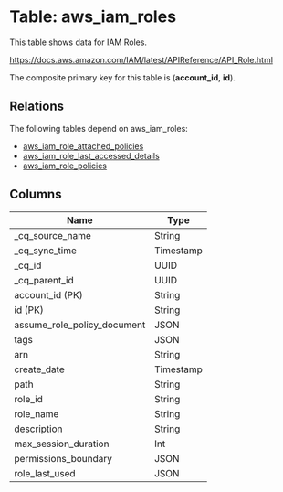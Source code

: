 # Table: aws_iam_roles

This table shows data for IAM Roles.

https://docs.aws.amazon.com/IAM/latest/APIReference/API_Role.html

The composite primary key for this table is (**account_id**, **id**).

## Relations

The following tables depend on aws_iam_roles:
  - [aws_iam_role_attached_policies](aws_iam_role_attached_policies)
  - [aws_iam_role_last_accessed_details](aws_iam_role_last_accessed_details)
  - [aws_iam_role_policies](aws_iam_role_policies)

## Columns

| Name          | Type          |
| ------------- | ------------- |
|_cq_source_name|String|
|_cq_sync_time|Timestamp|
|_cq_id|UUID|
|_cq_parent_id|UUID|
|account_id (PK)|String|
|id (PK)|String|
|assume_role_policy_document|JSON|
|tags|JSON|
|arn|String|
|create_date|Timestamp|
|path|String|
|role_id|String|
|role_name|String|
|description|String|
|max_session_duration|Int|
|permissions_boundary|JSON|
|role_last_used|JSON|